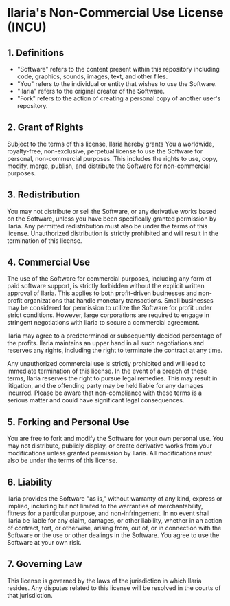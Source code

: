 # Ilaria's Non-Commercial Use License (INCU)

## 1. Definitions

- "Software" refers to the content present within this repository including code, graphics, sounds, images, text, and other files.
- "You" refers to the individual or entity that wishes to use the Software.
- "Ilaria" refers to the original creator of the Software.
- "Fork" refers to the action of creating a personal copy of another user's repository.

## 2. Grant of Rights

Subject to the terms of this license, Ilaria hereby grants You a worldwide, royalty-free, non-exclusive, perpetual license to use the Software for personal, non-commercial purposes. This includes the rights to use, copy, modify, merge, publish, and distribute the Software for non-commercial purposes.

## 3. Redistribution

You may not distribute or sell the Software, or any derivative works based on the Software, unless you have been specifically granted permission by Ilaria. Any permitted redistribution must also be under the terms of this license. Unauthorized distribution is strictly prohibited and will result in the termination of this license.

## 4. Commercial Use

The use of the Software for commercial purposes, including any form of paid software support, is strictly forbidden without the explicit written approval of Ilaria. This applies to both profit-driven businesses and non-profit organizations that handle monetary transactions. Small businesses may be considered for permission to utilize the Software for profit under strict conditions. However, large corporations are required to engage in stringent negotiations with Ilaria to secure a commercial agreement.

Ilaria may agree to a predetermined or subsequently decided percentage of the profits. Ilaria maintains an upper hand in all such negotiations and reserves any rights, including the right to terminate the contract at any time.

Any unauthorized commercial use is strictly prohibited and will lead to immediate termination of this license. In the event of a breach of these terms, Ilaria reserves the right to pursue legal remedies. This may result in litigation, and the offending party may be held liable for any damages incurred. Please be aware that non-compliance with these terms is a serious matter and could have significant legal consequences.
## 5. Forking and Personal Use

You are free to fork and modify the Software for your own personal use. You may not distribute, publicly display, or create derivative works from your modifications unless granted permission by Ilaria. All modifications must also be under the terms of this license.

## 6. Liability

Ilaria provides the Software "as is," without warranty of any kind, express or implied, including but not limited to the warranties of merchantability, fitness for a particular purpose, and non-infringement. In no event shall Ilaria be liable for any claim, damages, or other liability, whether in an action of contract, tort, or otherwise, arising from, out of, or in connection with the Software or the use or other dealings in the Software. You agree to use the Software at your own risk.

## 7. Governing Law

This license is governed by the laws of the jurisdiction in which Ilaria resides. Any disputes related to this license will be resolved in the courts of that jurisdiction.
